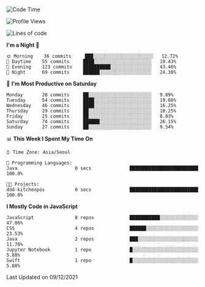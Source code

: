 <!--START_SECTION:waka-->
![Code Time](http://img.shields.io/badge/Code%20Time-760%20hrs%2040%20mins-blue)

![Profile Views](http://img.shields.io/badge/Profile%20Views-12-blue)

![Lines of code](https://img.shields.io/badge/From%20Hello%20World%20I%27ve%20Written-54%20Thousand%20lines%20of%20code-blue)

**I'm a Night 🦉** 

```text
🌞 Morning    36 commits     ███░░░░░░░░░░░░░░░░░░░░░░   12.72% 
🌆 Daytime    55 commits     ████░░░░░░░░░░░░░░░░░░░░░   19.43% 
🌃 Evening    123 commits    ██████████░░░░░░░░░░░░░░░   43.46% 
🌙 Night      69 commits     ██████░░░░░░░░░░░░░░░░░░░   24.38%

```
📅 **I'm Most Productive on Saturday** 

```text
Monday       28 commits     ██░░░░░░░░░░░░░░░░░░░░░░░   9.89% 
Tuesday      54 commits     ████░░░░░░░░░░░░░░░░░░░░░   19.08% 
Wednesday    46 commits     ████░░░░░░░░░░░░░░░░░░░░░   16.25% 
Thursday     29 commits     ██░░░░░░░░░░░░░░░░░░░░░░░   10.25% 
Friday       25 commits     ██░░░░░░░░░░░░░░░░░░░░░░░   8.83% 
Saturday     74 commits     ██████░░░░░░░░░░░░░░░░░░░   26.15% 
Sunday       27 commits     ██░░░░░░░░░░░░░░░░░░░░░░░   9.54%

```


📊 **This Week I Spent My Time On** 

```text
⌚︎ Time Zone: Asia/Seoul

💬 Programming Languages: 
Java                     0 secs              █████████████████████████   100.0%

🐱‍💻 Projects: 
ddd-kitchenpos           0 secs              █████████████████████████   100.0%

```

**I Mostly Code in JavaScript** 

```text
JavaScript               8 repos             ███████████░░░░░░░░░░░░░░   47.06% 
CSS                      4 repos             ██████░░░░░░░░░░░░░░░░░░░   23.53% 
Java                     2 repos             ███░░░░░░░░░░░░░░░░░░░░░░   11.76% 
Jupyter Notebook         1 repo              █░░░░░░░░░░░░░░░░░░░░░░░░   5.88% 
Swift                    1 repo              █░░░░░░░░░░░░░░░░░░░░░░░░   5.88%

```



 Last Updated on 09/12/2021
<!--END_SECTION:waka-->
